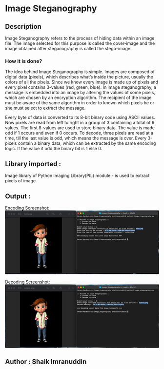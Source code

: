  
# Image Steganography


## Description

Image Steganography refers to the process of hiding data within an image file. The image selected for this purpose is called the cover-image and the image obtained after steganography is called the stego-image.

### How it is done?

The idea behind Image Steganography is simple. Images are composed of digital data (pixels), which describes what’s inside the picture, usually the colors of all the pixels. Since we know every image is made up of pixels and every pixel contains 3-values (red, green, blue). In image steganography, a message is embedded into an image by altering the values of some pixels, which are chosen by an encryption algorithm. The recipient of the image must be aware of the same algorithm in order to known which pixels he or she must select to extract the message.

Every byte of data is converted to its 8-bit binary code using ASCII values. Now pixels are read from left to right in a group of 3 containing a total of 9 values. The first 8-values are used to store binary data. The value is made odd if 1 occurs and even if 0 occurs.
To decode, three pixels are read at a time, till the last value is odd, which means the message is over. Every 3-pixels contain a binary data, which can be extracted by the same encoding logic. If the value if odd the binary bit is 1 else 0.


## Library imported :

Image library of Python Imaging Library(PIL) module - is used to extract pixels of image


## Output :
Encoding Screenshot:
![Encoding Image](Images/encoding_ss.png)

Decoding Screenshot:
![Decoding Image](Images/decoding_ss.png)


## Author : Shaik Imranuddin 


